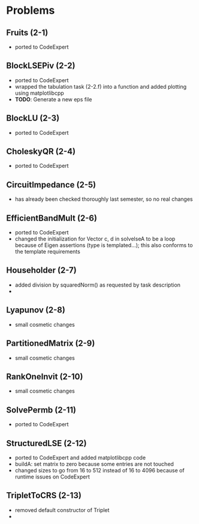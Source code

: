 # Problems

## Fruits (2-1)

- ported to CodeExpert

## BlockLSEPiv (2-2)

- ported to CodeExpert
- wrapped the tabulation task (2-2.f) into a function and added plotting using matplotlibcpp
- **TODO**: Generate a new eps file

## BlockLU (2-3)
- ported to CodeExpert

## CholeskyQR (2-4)
- ported to CodeExpert

## CircuitImpedance (2-5)
- has already been checked thoroughly last semester, so no real changes

## EfficientBandMult (2-6)
- ported to CodeExpert
- changed the initialization for Vector c, d in solvelseA to be a loop because of Eigen assertions (type is templated...); this also conforms to the template requirements

## Householder (2-7)
- added division by squaredNorm() as requested by task description
-

## Lyapunov (2-8)
- small cosmetic changes

## PartitionedMatrix (2-9)
- small cosmetic changes

## RankOneInvit (2-10)
- small cosmetic changes

## SolvePermb (2-11)
- ported to CodeExpert

## StructuredLSE (2-12)
- ported to CodeExpert and added matplotlibcpp code
- buildA: set matrix to zero because some entries are not touched
- changed sizes to go from 16 to 512 instead of 16 to 4096 because of runtime issues on CodeExpert

## TripletToCRS (2-13)
- removed default constructor of Triplet
-
